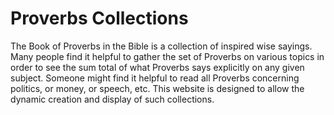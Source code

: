 # Proverbs Collections

The Book of Proverbs in the Bible is a collection of inspired wise sayings.
Many people find it helpful to gather the set of Proverbs on various topics in
order to see the sum total of what Proverbs says explicitly on any given
subject. Someone might find it helpful to read all Proverbs concerning
politics, or money, or speech, etc. This website is designed to allow the
dynamic creation and display of such collections.
